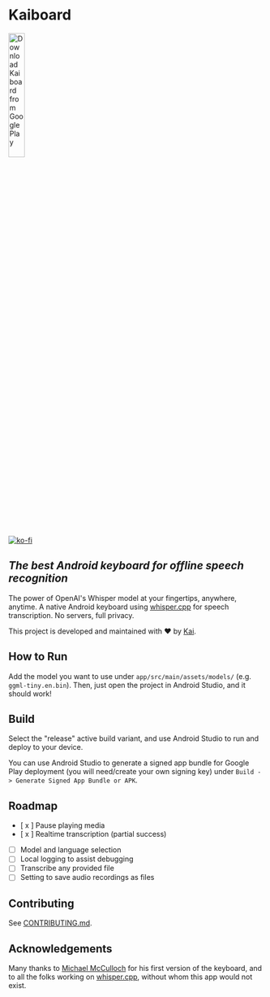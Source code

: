 # Kaiboard

<a href="https://play.google.com/store/apps/details?id=kaizo.co.WhisperVoiceKeyboard">
  <img src="https://cdn.rawgit.com/steverichey/google-play-badge-svg/master/img/en_get.svg" width="25%" alt="Download Kaiboard from Google Play">
</a>

[![ko-fi](https://ko-fi.com/img/githubbutton_sm.svg)](https://ko-fi.com/kaisoapbox)

## _The best Android keyboard for offline speech recognition_

The power of OpenAI's Whisper model at your fingertips, anywhere, anytime. A native Android keyboard
using [whisper.cpp](https://github.com/ggerganov/whisper.cpp/) for speech transcription. No servers,
full privacy.

This project is developed and maintained with ❤️ by [Kai](https://kaisoapbox.com/).

## How to Run

Add the model you want to use under `app/src/main/assets/models/` (e.g. `ggml-tiny.en.bin`). Then,
just open the project in Android Studio, and it should work!

## Build

Select the "release" active build variant, and use Android Studio to run and deploy to your device.

You can use Android Studio to generate a signed app bundle for Google Play deployment (you will
need/create your own signing key) under `Build -> Generate Signed App Bundle or APK`.

## Roadmap

- [ x ] Pause playing media
- [ x ] Realtime transcription (partial success)
- [ ] Model and language selection
- [ ] Local logging to assist debugging
- [ ] Transcribe any provided file
- [ ] Setting to save audio recordings as files

## Contributing

See [CONTRIBUTING.md](CONTRIBUTING.md).

## Acknowledgements

Many thanks to [Michael McCulloch](https://github.com/MichaelMcCulloch/WhisperVoiceKeyboard) for his
first version of the keyboard, and to all the folks working
on [whisper.cpp](https://github.com/ggerganov/whisper.cpp/), without whom this app would not exist.
